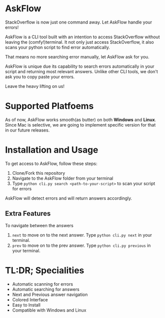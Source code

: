 # AskFlow

StackOverflow is now just one command away. Let AskFlow handle your errors!

AskFlow is a CLI tool built with an intention to access StackOverflow without leaving the (comfy!)terminal. It not only just access StackOverflow, it also scans your python script to find error automatically. 

That means no more searching error manually, let AskFlow ask for you. 

AskFlow is unique due its capability to search errors automatically in your script and returning most relevant answers. Unlike other CLI tools, we don't ask you to copy paste your errors. 

Leave the heavy lifting on us!

# Supported Platfoems

As of now, AskFlow works smooth(as butter) on both **Windows** and **Linux**. Since Mac is selective, we are going to implement specific version for that in our future releases. 

# Installation and Usage

To get access to AskFlow, follow these steps:

1. Clone/Fork this repository
2. Navigate to the AskFlow folder from your terminal
3. Type `python cli.py search <path-to-your-script>` to scan your script for errors

AskFlow will detect errors and will return answers accordingly.

## Extra Features

To navigate between the answers

1. `next` to move on to the next answer. Type `python cli.py next` in your terminal.
2. `prev` to move on to the prev answer. Type `python cli.py previous` in your terminal.

# TL:DR; Specialities

- Automatic scanning for errors 
- Automatic searching for answers
- Next and Previous answer navigation
- Colored Interface
- Easy to Install 
- Compatible with Windows and Linux



